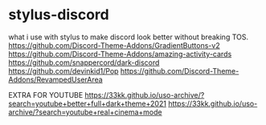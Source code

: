 # stylus-discord
what i use with stylus to make discord look better without breaking TOS.
https://github.com/Discord-Theme-Addons/GradientButtons-v2
https://github.com/Discord-Theme-Addons/amazing-activity-cards
https://github.com/snappercord/dark-discord
https://github.com/devinkid1/Pop
https://github.com/Discord-Theme-Addons/RevampedUserArea


EXTRA FOR YOUTUBE
https://33kk.github.io/uso-archive/?search=youtube+better+full+dark+theme+2021
https://33kk.github.io/uso-archive/?search=youtube+real+cinema+mode

